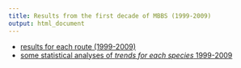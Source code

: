 ```yaml
---
title: Results from the first decade of MBBS (1999-2009)
output: html_document
---
```


* [results for each route (1999-2009)](old-mbbs/firstdecade.html)
* [some statistical analyses of *trends for each species* 1999-2009](old-mbbs/trends/index.html)
